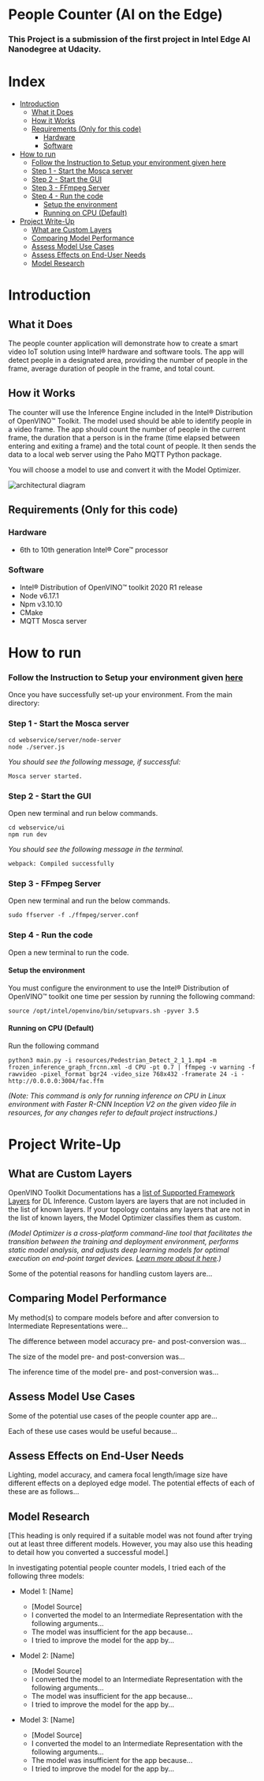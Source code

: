 # People Counter (AI on the Edge)<!-- omit in toc -->

### This Project is a submission of the first project in **Intel Edge AI Nanodegree** at Udacity.<!-- omit in toc -->

# Index<!-- omit in toc -->

- [Introduction](#introduction)
  - [What it Does](#what-it-does)
  - [How it Works](#how-it-works)
  - [Requirements (Only for this code)](#requirements-only-for-this-code)
    - [Hardware](#hardware)
    - [Software](#software)
- [How to run](#how-to-run)
    - [Follow the Instruction to Setup your environment given here](#follow-the-instruction-to-setup-your-environment-given-here)
    - [Step 1 - Start the Mosca server](#step-1---start-the-mosca-server)
    - [Step 2 - Start the GUI](#step-2---start-the-gui)
    - [Step 3 - FFmpeg Server](#step-3---ffmpeg-server)
    - [Step 4 - Run the code](#step-4---run-the-code)
      - [Setup the environment](#setup-the-environment)
      - [Running on CPU (Default)](#running-on-cpu-default)
- [Project Write-Up](#project-write-up)
  - [What are Custom Layers](#what-are-custom-layers)
  - [Comparing Model Performance](#comparing-model-performance)
  - [Assess Model Use Cases](#assess-model-use-cases)
  - [Assess Effects on End-User Needs](#assess-effects-on-end-user-needs)
  - [Model Research](#model-research)

# Introduction

## What it Does

The people counter application will demonstrate how to create a smart video IoT solution using Intel® hardware and software tools. The app will detect people in a designated area, providing the number of people in the frame, average duration of people in the frame, and total count.

## How it Works

The counter will use the Inference Engine included in the Intel® Distribution of OpenVINO™ Toolkit. The model used should be able to identify people in a video frame. The app should count the number of people in the current frame, the duration that a person is in the frame (time elapsed between entering and exiting a frame) and the total count of people. It then sends the data to a local web server using the Paho MQTT Python package.

You will choose a model to use and convert it with the Model Optimizer.

![architectural diagram](./images/arch_diagram.png)

## Requirements (Only for this code)

### Hardware

* 6th to 10th generation Intel® Core™ processor

### Software

*   Intel® Distribution of OpenVINO™ toolkit 2020 R1 release
*   Node v6.17.1
*   Npm v3.10.10
*   CMake
*   MQTT Mosca server

# How to run

### Follow the Instruction to Setup your environment given [here](Project_Default_Instructions.md/#Setup)
Once you have successfully set-up your environment. From the main directory:

### Step 1 - Start the Mosca server

```
cd webservice/server/node-server
node ./server.js
```

*You should see the following message, if successful:*
```
Mosca server started.
```

### Step 2 - Start the GUI

Open new terminal and run below commands.
```
cd webservice/ui
npm run dev
```

*You should see the following message in the terminal.*
```
webpack: Compiled successfully
```

### Step 3 - FFmpeg Server

Open new terminal and run the below commands.
```
sudo ffserver -f ./ffmpeg/server.conf
```

### Step 4 - Run the code

Open a new terminal to run the code. 

#### Setup the environment

You must configure the environment to use the Intel® Distribution of OpenVINO™ toolkit one time per session by running the following command:
```
source /opt/intel/openvino/bin/setupvars.sh -pyver 3.5
```

#### Running on CPU (Default)

Run the following command

```
python3 main.py -i resources/Pedestrian_Detect_2_1_1.mp4 -m frozen_inference_graph_frcnn.xml -d CPU -pt 0.7 | ffmpeg -v warning -f rawvideo -pixel_format bgr24 -video_size 768x432 -framerate 24 -i - http://0.0.0.0:3004/fac.ffm
```

*(Note: This command is only for running inference on CPU in Linux environment with Faster R-CNN Inception V2 on the given video file in resources, for any changes refer to default project instructions.)*

# Project Write-Up

## What are Custom Layers

OpenVINO Toolkit Documentations has a [list of Supported Framework Layers](https://docs.openvinotoolkit.org/2019_R3/_docs_MO_DG_prepare_model_Supported_Frameworks_Layers.html) for DL Inference. Custom layers are layers that are not included in the list of known layers. If your topology contains any layers that are not in the list of known layers, the Model Optimizer classifies them as custom.

*(Model Optimizer is a cross-platform command-line tool that facilitates the transition between the training and deployment environment, performs static model analysis, and adjusts deep learning models for optimal execution on end-point target devices. [Learn more about it here](https://docs.openvinotoolkit.org/latest/_docs_MO_DG_Deep_Learning_Model_Optimizer_DevGuide.html).)*



Some of the potential reasons for handling custom layers are...

## Comparing Model Performance

My method(s) to compare models before and after conversion to Intermediate Representations
were...

The difference between model accuracy pre- and post-conversion was...

The size of the model pre- and post-conversion was...

The inference time of the model pre- and post-conversion was...

## Assess Model Use Cases

Some of the potential use cases of the people counter app are...

Each of these use cases would be useful because...

## Assess Effects on End-User Needs

Lighting, model accuracy, and camera focal length/image size have different effects on a
deployed edge model. The potential effects of each of these are as follows...

## Model Research

[This heading is only required if a suitable model was not found after trying out at least three
different models. However, you may also use this heading to detail how you converted 
a successful model.]

In investigating potential people counter models, I tried each of the following three models:

- Model 1: [Name]
  - [Model Source]
  - I converted the model to an Intermediate Representation with the following arguments...
  - The model was insufficient for the app because...
  - I tried to improve the model for the app by...
  
- Model 2: [Name]
  - [Model Source]
  - I converted the model to an Intermediate Representation with the following arguments...
  - The model was insufficient for the app because...
  - I tried to improve the model for the app by...

- Model 3: [Name]
  - [Model Source]
  - I converted the model to an Intermediate Representation with the following arguments...
  - The model was insufficient for the app because...
  - I tried to improve the model for the app by...
